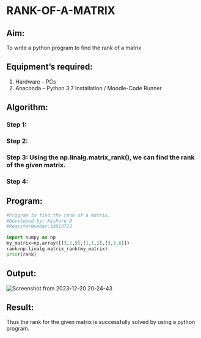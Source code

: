 # RANK-OF-A-MATRIX
## Aim:
To write a python program to find the rank of a matrix
## Equipment’s required:
1. 	Hardware – PCs
2. 	Anaconda – Python 3.7 Installation / Moodle-Code Runner
## Algorithm:
### Step 1: 
### Step 2: 
### Step 3: Using the np.linalg.matrix_rank(), we can find the rank of the given matrix.
### Step 4: 
## Program:
```python
#Program to find the rank of a matrix.
#Developed by: Kishore B
#RegisterNumber:23013723

import numpy as np 
my_matrix=np.array([[3,2,5],[1,1,2],[3,3,6]])
rank=np.linalg.matrix_rank(my_matrix)
print(rank)
```
## Output:
![Screenshot from 2023-12-20 20-24-43](https://github.com/codedbykishore/RANK-OF-A-MATRIX/assets/147139122/d36d254f-40ff-4f66-9fab-6911108adf0e)
## Result:

Thus the rank for the given matrix is successfully solved by  using a python program.

